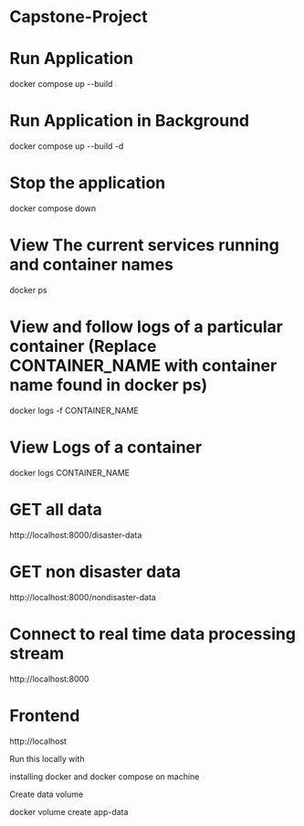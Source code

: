 # Capstone-Project

# Run Application

docker compose up --build

# Run Application in Background

docker compose up --build -d

# Stop the application

docker compose down

# View The current services running and container names

docker ps

# View and follow logs of a particular container (Replace CONTAINER_NAME with container name found in docker ps)

docker logs -f CONTAINER_NAME

# View Logs of a container

docker logs CONTAINER_NAME

# GET all data

http://localhost:8000/disaster-data

# GET non disaster data

http://localhost:8000/nondisaster-data

# Connect to real time data processing stream

http://localhost:8000

# Frontend

http://localhost

Run this locally with

installing docker and docker compose on machine

Create data volume

docker volume create app-data
